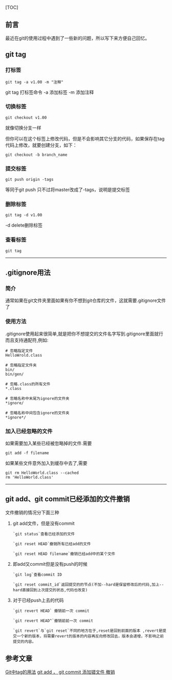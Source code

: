 [TOC]
## 前言
最近在git的使用过程中遇到了一些新的问题，所以写下来方便自己回忆。

## git tag

### 打标签
```
git tag -a v1.00 -m "注释"
```
git tag 打标签命令 -a 添加标签 -m 添加注释

### 切换标签
    git checkout v1.00

就像切换分支一样

但你可以在这个标签上修改代码，但是不会影响其它分支的代码，如果保存在tag代码上修改，就要创建分支，如下：

    git checkout -b branch_name

### 提交标签
```
git push origin -tags
```
等同于git push 只不过将master改成了-tags，说明是提交标签

### 删除标签
    git tag -d v1.00

-d delete删除标签

### 查看标签
    git tag

***

## .gitignore用法
### 简介
通常如果在git文件夹里面如果有你不想到git仓库的文件，这就需要.gitignore文件了

### 使用方法
.gitignore使用起来很简单,就是把你不想提交的文件名字写到.gitignore里面就行
而且支持通配符,例如:
```
# 忽略指定文件
HelloWrold.class

# 忽略指定文件夹
bin/
bin/gen/

# 忽略.class的所有文件
*.class

# 忽略名称中末尾为ignore的文件夹
*ignore/

# 忽略名称中间包含ignore的文件夹
*ignore*/
```

### 加入已经忽略的文件
如果需要加入某些已经被忽略掉的文件.需要
```
git add -f filename 
```
如果某些文件意外加入到缓存中去了,需要
```
git rm HelloWorld.class --cached
rm 'HelloWorld.class'
```
***

## git add、git commit已经添加的文件撤销
文件撤销的情况分下面三种
1. git add文件，但是没有commit
    ```
    `git status`查看已经添加的文件

    `git reset HEAD`撤销所有已经add的文件

    `git reset HEAD filename`撤销已经add中的某个文件
    ```
1. 即add又commit但是没有push的时候
    ```
    `git log`查看commit ID

    `git reset commit_id`返回提交的的节点(不加--hard是保留修改后的代码,加上--hard直接回到上次提交的状态,代码也改变)
    ```
1. 对于已经push上去的代码
    ```
    `git revert HEAD` 撤销前一次 commit

    `git revert HEAD^`撤销前前一次 commit

    `git revert`与`git reset`不同的地方在于,reset是回到前面的版本 ,revert是提交一个新的版本，将需要revert的版本的内容再反向修改回去，版本会递增，不影响之前提交的内容。
    ```
## 参考文章
[Git中tag的用法](http://blog.csdn.net/jeffasd/article/details/49863335)
[git add ， git commit 添加错文件 撤销](http://blog.csdn.net/kongbaidepao/article/details/52253774)